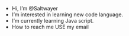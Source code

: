 - Hi, I’m @Saltwayer
- I’m interested in learning new code language.
- I’m currently learning Java script.
- How to reach me USE my email 

<!---
Saltwayer/Saltwayer is a ✨ special ✨ repository because its `README.md` (this file) appears on your GitHub profile.
You can click the Preview link to take a look at your changes.
--->
